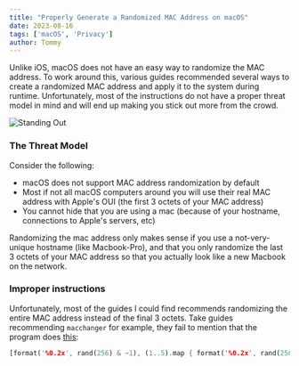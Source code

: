 ```yaml
---
title: "Properly Generate a Randomized MAC Address on macOS"
date: 2023-08-16
tags: ['macOS', 'Privacy']
author: Tommy
---
```


Unlike iOS, macOS does not have an easy way to randomize the MAC address. To work around this, various guides recommended several ways to create a randomized MAC address and apply it to the system during runtime. Unfortunately, most of the instructions do not have a proper threat model in mind and will end up making you stick out more from the crowd.

![Standing Out](/images/standing-out.png)

### The Threat Model

Consider the following:
- macOS does not support MAC address randomization by default
- Most if not all macOS computers around you will use their real MAC address with Apple's OUI (the first 3 octets of your MAC address)
- You cannot hide that you are using a mac (because of your hostname, connections to Apple's servers, etc)

Randomizing the mac address only makes sense if you use a not-very-unique hostname (like Macbook-Pro), and that you only randomize the last 3 octets of your MAC address so that you actually look like a new Macbook on the network.

### Improper instructions

Unfortunately, most of the guides I could find recommends randomizing the entire MAC address instead of the final 3 octets. Take guides recommending `macchanger` for example, they fail to mention that the program does [this](https://github.com/acrogenesis/macchanger/blob/main/bin/macchanger#L37):

```rust
[format('%0.2x', rand(256) & ~1), (1..5).map { format('%0.2x', rand(256)) }].join(':')
```